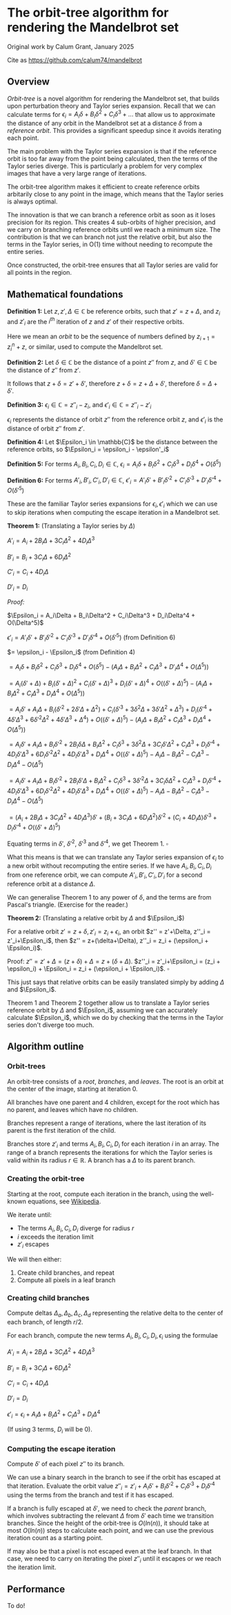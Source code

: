 # The orbit-tree algorithm for rendering the Mandelbrot set

Original work by Calum Grant, January 2025

Cite as https://github.com/calum74/mandelbrot

## Overview

*Orbit-tree* is a novel algorithm for rendering the Mandelbrot set, that builds upon perturbation theory and Taylor series expansion. Recall that we can calculate terms for $\epsilon_i = A_i\delta + B_i\delta^2+C_i\delta^3 + ...$ that allow us to approximate the distance of any orbit in the Mandelbrot set at a distance $\delta$ from a *reference orbit*. This provides a significant speedup since it avoids iterating each point.

The main problem with the Taylor series expansion is that if the reference orbit is too far away from the point being calculated, then the terms of the Taylor series diverge. This is particularly a problem for very complex images that have a very large range of iterations.

The orbit-tree algorithm makes it efficient to create reference orbits arbitarily close to any point in the image, which means that the Taylor series is always optimal. 

The innovation is that we can branch a reference orbit as soon as it loses precision for its region. This creates 4 sub-orbits of higher precision, and we carry on branching reference orbits until we reach a minimum size.
The contribution is that we can branch not just the relative orbit, but also the terms in the Taylor series, in O(1) time without needing to recompute the entire series.

Once constructed, the orbit-tree ensures that all Taylor series are valid for all points in the region.

## Mathematical foundations

**Definition 1:** Let $z,z',\Delta \in \mathbb{C}$ be reference orbits, such that $z'=z+\Delta$, and $z_i$ and $z'_i$ are the $i^{th}$ iteration of $z$ and $z'$ of their respective orbits. 

Here we mean an *orbit* to be the sequence of numbers defined by $z_{i+1}=z_i^n+z$, or similar, used to compute the Mandelbrot set.

**Definition 2:** Let $\delta \in \mathbb{C}$ be the distance of a point $z''$ from $z$, and $\delta' \in \mathbb{C}$ be the distance of $z''$ from $z'$. 

It follows that $z+\delta=z'+\delta'$, therefore $z+\delta=z+\Delta+\delta'$, therefore $\delta=\Delta+\delta'$.

**Definition 3:** $\epsilon_i \in \mathbb{C} = z''_i - z_i$, and $\epsilon'_i \in \mathbb{C} = z''_i - z'_i$ 

$\epsilon_i$ represents the distance of orbit $z''$ from the reference orbit $z$, and $\epsilon'_i$ is the distance of orbit $z''$ from $z'$.

**Definition 4:** Let $\Epsilon_i \in \mathbb{C}$ be the distance between the reference orbits, so $\Epsilon_i = \epsilon_i - \epsilon'_i$

**Definition 5:** For terms $A_i,B_i,C_i,D_i \in \mathbb{C}$, $\epsilon_i = A_i\delta + B_i\delta^2 + C_i\delta^3 + D_i\delta^4 + O(\delta^5)$

**Definition 6:** For terms $A'_i,B'_i,C'_i,D'_i \in \mathbb{C}$, $\epsilon'_i = A'_i\delta' + B'_i\delta'^2 + C'_i\delta'^3 + D'_i\delta'^4 + O(\delta'^5)$

These are the familiar Taylor series expansions for $\epsilon_i, \epsilon'_i$ which we can use to skip iterations when computing the escape iteration in a Mandelbrot set.

**Theorem 1:** (Translating a Taylor series by $\Delta$)

$A'_i = A_i + 2B_i\Delta + 3C_i\Delta^2 + 4D_i\Delta^3$

$B'_i = B_i + 3C_i\Delta + 6D_i\Delta^2$

$C'_i = C_i + 4D_i\Delta$

$D'_i = D_i$

*Proof:*

$\Epsilon_i = A_i\Delta + B_i\Delta^2 + C_i\Delta^3 + D_i\Delta^4 + O(\Delta^5)$

$\epsilon'_i = A'_i\delta' + B'_i\delta'^2 + C'_i\delta'^3 + D'_i\delta'^4 + O(\delta'^5)$ (from Definition 6)

$= \epsilon_i - \Epsilon_i$ (from Definition 4)

$=  A_i\delta + B_i\delta^2 + C_i\delta^3 + D_i\delta^4 + O(\delta^5) - (A_i\Delta + B_i\Delta^2 + C_i\Delta^3 + D'_i\Delta^4 + O(\Delta^5))$

$= A_i(\delta'+\Delta) + B_i(\delta'+\Delta)^2 + C_i(\delta'+\Delta)^3 + D_i(\delta'+\Delta)^4 + O((\delta'+\Delta)^5) - (A_i\Delta + B_i\Delta^2 + C_i\Delta^3 + D_i\Delta^4 + O(\Delta^5))$

$= A_i\delta'+A_i\Delta + B_i(\delta'^2 + 2\delta'\Delta + \Delta^2) + C_i(\delta'^3+3\delta^2\Delta + 3\delta'\Delta^2 + \Delta^3) + D_i(\delta'^4+4\delta'\Delta^3 + 6\delta'^2\Delta^2 + 4\delta'\Delta^3 + \Delta^4) + O((\delta'+\Delta)^5) - (A_i\Delta + B_i\Delta^2 + C_i\Delta^3 + D_i\Delta^4 + O(\Delta^5))$

$= A_i\delta'+A_i\Delta + B_i\delta'^2 + 2B_i\delta\Delta + B_i\Delta^2 + C_i\delta^3+3\delta^2\Delta + 3C_i\delta'\Delta^2 + C_i\Delta^3 + D_i\delta'^4+4D_i\delta'\Delta^3 + 6D_i\delta'^2\Delta^2 + 4D_i\delta'\Delta^3 + D_i\Delta^4 + O((\delta'+\Delta)^5) - A_i\Delta - B_i\Delta^2 - C_i\Delta^3 - D_i\Delta^4 - O(\Delta^5)$

$= A_i\delta'+A_i\Delta + B_i\delta'^2 + 2B_i\delta'\Delta + B_i\Delta^2 + C_i\delta^3+3\delta'^2\Delta + 3C_i\delta\Delta^2 + C_i\Delta^3 + D_i\delta'^4+4D_i\delta'\Delta^3 + 6D_i\delta'^2\Delta^2 + 4D_i\delta'\Delta^3 + D_i\Delta^4 + O((\delta'+\Delta)^5) - A_i\Delta - B_i\Delta^2 - C_i\Delta^3 - D_i\Delta^4 - O(\Delta^5)$

$= (A_i+ 2B_i\Delta + 3C_i\Delta^2+ 4D_i\Delta^3)\delta' + (B_i + 3C_i\Delta+ 6D_i\Delta^2)\delta'^2  + (C_i +4D_i\Delta)\delta'^3 + D_i\delta'^4 + O((\delta'+\Delta)^5)$

Equating terms in $\delta'$, $\delta'^2$, $\delta'^3$ and $\delta'^4$, we get Theorem 1. $\square$

What this means is that we can translate any Taylor series expansion of $\epsilon_i$ to a new orbit without recomputing the entire series. If we have $A_i,B_i,C_i,D_i$ from one reference orbit, we can compute $A'_i,B'_i,C'_i,D'_i$ for a second reference orbit at a distance $\Delta$.

We can generalise Theorem 1 to any power of $\delta$, and the terms are from Pascal's triangle. (Exercise for the reader.)

**Theorem 2:** (Translating a relative orbit by $\Delta$ and $\Epsilon_i$)

For a relative orbit $z' = z + \delta, z'_i = z_i + \epsilon_i$, an orbit $z'' = z'+\Delta, z''_i = z'_i+\Epsilon_i$, then $z'' = z+(\delta+\Delta), z''_i = z_i + (\epsilon_i + \Epsilon_i)$.

Proof: $z'' = z'+\Delta = (z + \delta)+\Delta = z+(\delta+\Delta)$. $z''_i = z'_i+\Epsilon_i = (z_i + \epsilon_i) + \Epsilon_i = z_i + (\epsilon_i + \Epsilon_i)$. $\square$

This just says that relative orbits can be easily translated simply by adding $\Delta$ and $\Epsilon_i$.

Theorem 1 and Theorem 2 together allow us to translate a Taylor series reference orbit by $\Delta$ and $\Epsilon_i$, assuming we can accurately calculate $\Epsilon_i$, which we do by checking that the terms in the Taylor series don't diverge too much.

## Algorithm outline

### Orbit-trees

An orbit-tree consists of a *root*, *branches*, and *leaves*. The root is an orbit at the center of the image, starting at iteration 0.

All branches have one parent and 4 children, except for the root which has no parent, and leaves which have no children.

Branches represent a range of iterations, where the last iteration of its parent is the first iteration of the child.

Branches store $z'_i$ and terms $A_i,B_i,C_i,D_i$ for each iteration $i$ in an array. The range of a branch represents the iterations for which the Taylor series is valid within its radius $r \in \mathbb{R}$. A branch has a $\Delta$ to its parent branch.

### Creating the orbit-tree

Starting at the root, compute each iteration in the branch, using the well-known equations, see [Wikipedia](https://en.wikipedia.org/wiki/Plotting_algorithms_for_the_Mandelbrot_set).

We iterate until:

* The terms $A_i, B_i, C_i, D_i$ diverge for radius $r$
* $i$ exceeds the iteration limit
* $z'_i$ escapes

We will then either:

1. Create child branches, and repeat
2. Compute all pixels in a leaf branch

### Creating child branches

Compute deltas $\Delta_a, \Delta_b,\Delta_c,\Delta_d$ representing the relative delta to the center of each branch, of length $r/2$.

For each branch, compute the new terms $A_i, B_i, C_i, D_i, \epsilon_i$ using the formulae

$A'_i = A_i + 2B_i\Delta + 3C_i\Delta^2 + 4D_i\Delta^3$

$B'_i = B_i + 3C_i\Delta + 6D_i\Delta^2$

$C'_i = C_i + 4D_i\Delta$

$D'_i = D_i$

$\epsilon'_i = \epsilon_i + A_i\Delta + B_i\Delta^2 + C_i\Delta^3 + D_i\Delta^4$

(If using 3 terms, $D_i$ will be 0).

### Computing the escape iteration

Compute $\delta'$ of each pixel $z''$ to its branch.

We can use a binary search in the branch to see if the orbit has escaped at that iteration. Evaluate the orbit value $z''_i = z'_i + A_i\delta' + B_i\delta'^2 + C_i\delta'^3 + D_i\delta'^4$ using the terms from the branch and test if it has escaped.

If a branch is fully escaped at $\delta'$, we need to check the *parent* branch, which involves subtracting the relevant $\Delta$ from $\delta'$ each time we transition branches. Since the height of the orbit-tree is $O(ln(n))$, it should take at most $O(ln(n))$ steps to calculate each point, and we can use the previous iteration count as a starting point.

If may also be that a pixel is not escaped even at the leaf branch. In that case, we need to carry on iterating the pixel $z''_i$ until it escapes or we reach the iteration limit.

## Performance

To do!

